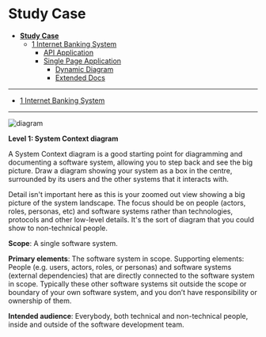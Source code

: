 # Study Case

* [**Study Case**](README.md)
  * [1 Internet Banking System](1%20Internet%20Banking%20System/README.md)
    * [API Application](1%20Internet%20Banking%20System/API%20Application/README.md)
    * [Single Page Application](1%20Internet%20Banking%20System/Single%20Page%20Application/README.md)
      * [Dynamic Diagram](1%20Internet%20Banking%20System/Single%20Page%20Application/Dynamic%20Diagram/README.md)
      * [Extended Docs](1%20Internet%20Banking%20System/Single%20Page%20Application/Extended%20Docs/README.md)

---

- [1 Internet Banking System](1%20Internet%20Banking%20System/README.md)

---

![diagram](https://www.plantuml.com/plantuml/svg/0/TP9FRnD13CNlaV8TJ4v1WkoXd3Yrf15K2f1qiueuHSwEcnrrTcOxzYI5Juztqa3JmcdsZt_lsSzpoO9HKkk6WpVMrouPWaQauuz54V4msLbfqZOnnJfu8I-JEhG5ccZHxrtgKZ7zy7xXq4lrTLuu56BHJvjfN_qeaovB3mVpgn_VgzLcVRFwifdFFi--NO_VzjyN53duCPhM-dSmkkfFgDHkrBz1RmpX3gGXu9yirEeZ2ZJ8W1uoPbaYIeWGWwEHgfQvS4oi4ZDj8tRHyedlTLSlrD2vSE1ing1pSce9D0Xw1bFSsvhuh_vczYXZlkZRN9TGNkI6M_mLF9IsxHn1gKtXJiyZEtd1cgqIvNAU_ny7lYLDq0QF3gvH43uXlyBuWK-Uo_ArwJ9H-g_buJugi0xn_kXNFWiX4WUtrqdhXanoPA2BGITcuYmp76XtfqNbR6_QBaJHn7WFTrQz9G07ZMwBKZSdFCCzsZCvhwfp0GtdfPxOiwgSp2tjTBEwVay7iDbAUtn8Ui7E9NCUYxHrbXjerL4p_rEH9pwMJ9yM-y-IR5brHYymI2GzpDa0my4bUPClysy0)

**Level 1: System Context diagram**

A System Context diagram is a good starting point for diagramming and documenting a software system, allowing you to step back and see the big picture. Draw a diagram showing your system as a box in the centre, surrounded by its users and the other systems that it interacts with.

Detail isn't important here as this is your zoomed out view showing a big picture of the system landscape. The focus should be on people (actors, roles, personas, etc) and software systems rather than technologies, protocols and other low-level details. It's the sort of diagram that you could show to non-technical people.

**Scope**: A single software system.

**Primary elements**: The software system in scope.
Supporting elements: People (e.g. users, actors, roles, or personas) and software systems (external dependencies) that are directly connected to the software system in scope. Typically these other software systems sit outside the scope or boundary of your own software system, and you don’t have responsibility or ownership of them.

**Intended audience**: Everybody, both technical and non-technical people, inside and outside of the software development team.